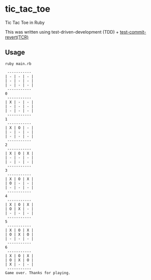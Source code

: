 # tic_tac_toe
Tic Tac Toe in Ruby

This was written using test-driven-development (TDD) + [test-commit-revert(TCR)](https://medium.com/@kentbeck_7670/test-commit-revert-870bbd756864)

## Usage
```
ruby main.rb 

 ----------- 
| - | - | - |
| - | - | - |
| - | - | - |
 ----------- 
0 
 ----------- 
| X | - | - |
| - | - | - |
| - | - | - |
 ----------- 
1
 ----------- 
| X | O | - |
| - | - | - |
| - | - | - |
 ----------- 
2
 ----------- 
| X | O | X |
| - | - | - |
| - | - | - |
 ----------- 
3
 ----------- 
| X | O | X |
| O | - | - |
| - | - | - |
 ----------- 
4
 ----------- 
| X | O | X |
| O | X | - |
| - | - | - |
 ----------- 
5
 ----------- 
| X | O | X |
| O | X | O |
| - | - | - |
 ----------- 
6
 ----------- 
| X | O | X |
| O | X | O |
| X | - | - |
 ----------- 
Game over. Thanks for playing.
```
